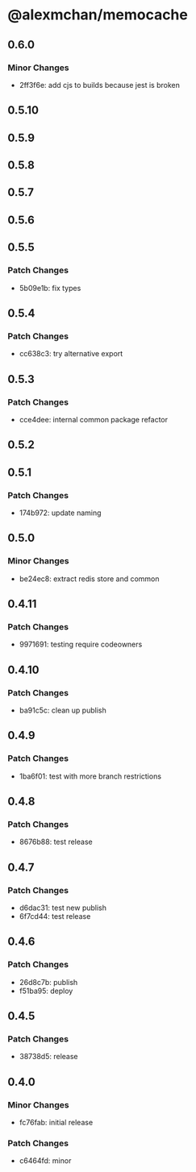 # @alexmchan/memocache

## 0.6.0

### Minor Changes

- 2ff3f6e: add cjs to builds because jest is broken

## 0.5.10

## 0.5.9

## 0.5.8

## 0.5.7

## 0.5.6

## 0.5.5

### Patch Changes

- 5b09e1b: fix types

## 0.5.4

### Patch Changes

- cc638c3: try alternative export

## 0.5.3

### Patch Changes

- cce4dee: internal common package refactor

## 0.5.2

## 0.5.1

### Patch Changes

- 174b972: update naming

## 0.5.0

### Minor Changes

- be24ec8: extract redis store and common

## 0.4.11

### Patch Changes

- 9971691: testing require codeowners

## 0.4.10

### Patch Changes

- ba91c5c: clean up publish

## 0.4.9

### Patch Changes

- 1ba6f01: test with more branch restrictions

## 0.4.8

### Patch Changes

- 8676b88: test release

## 0.4.7

### Patch Changes

- d6dac31: test new publish
- 6f7cd44: test release

## 0.4.6

### Patch Changes

- 26d8c7b: publish
- f51ba95: deploy

## 0.4.5

### Patch Changes

- 38738d5: release

## 0.4.0

### Minor Changes

- fc76fab: initial release

### Patch Changes

- c6464fd: minor

